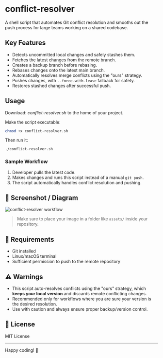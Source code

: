 
# conflict-resolver

A shell script that automates Git conflict resolution and smooths out the push process for large teams working on a shared codebase.

## Key Features

- Detects uncommitted local changes and safely stashes them.
- Fetches the latest changes from the remote branch.
- Creates a backup branch before rebasing.
- Rebases changes onto the latest main branch.
- Automatically resolves merge conflicts using the "ours" strategy.
- Pushes changes, with `--force-with-lease` fallback for safety.
- Restores stashed changes after successful push.

## Usage

Download: _conflict-resolver.sh_ to the home of your project.

Make the script executable:

```bash
chmod +x conflict-resolver.sh
```

Then run it:

```bash
./conflict-resolver.sh
```



### Sample Workflow

1. Developer pulls the latest code.
2. Makes changes and runs this script instead of a manual `git push`.
3. The script automatically handles conflict resolution and pushing.

## 📸 Screenshot / Diagram

![conflict-resolver workflow](assets/conflict-resolver-diagram.png)

> Make sure to place your image in a folder like `assets/` inside your repository.

## 🧪 Requirements

- Git installed
- Linux/macOS terminal
- Sufficient permission to push to the remote repository

## ⚠️ Warnings

- This script auto-resolves conflicts using the "ours" strategy, which **keeps your local version** and discards remote conflicting changes.
- Recommended only for workflows where you are sure your version is the desired resolution.
- Use with caution and always ensure proper backup/version control.

## 📄 License

MIT License

---

Happy coding! 🎉
